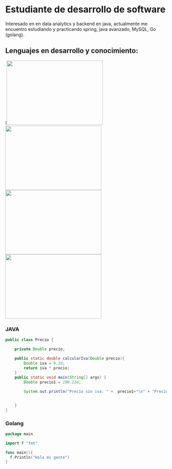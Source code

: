 # Estudiante de desarrollo de software

Interesado en en data analytics y backend en java, actualmente me encuentro estudiando y practicando spring, java avanzado, MySQL, Go (golang).

## Lenguajes en desarrollo y conocimiento:

!<img src ="https://user-images.githubusercontent.com/101019474/211181587-4c3250a5-0e53-4be8-ba67-22d7015e702d.png" width="300" height="200"/>
<img src ="https://user-images.githubusercontent.com/101019474/211181719-9d9f5aab-b858-42c3-b10c-770c3c232c57.png" width="300" height="200" />
<img src ="https://user-images.githubusercontent.com/101019474/211181881-6b64709d-632d-4c4e-aa10-7f9e14693637.png" width="300" height="200" />
<img src ="https://user-images.githubusercontent.com/101019474/211181881-6b64709d-632d-4c4e-aa10-7f9e14693637.png" width="300" height="200" />

### JAVA
``` Java
public class Precio {

    private Double precio;

    public static double calcularIva(Double precio){
        Double iva = 0.2d;
        return iva * precio;
    }
    public static void main(String[] args) {
        Double precio1 = 290.23d;

        System.out.println("Precio sin iva: " +  precio1+"\n" + "Precio con iva: " + calcularIva(precio1));


    }
}
``` 
### Golang
```Go
package main

import f "fmt"

func main(){
  f.Println("Hola mi gente")
}
```

